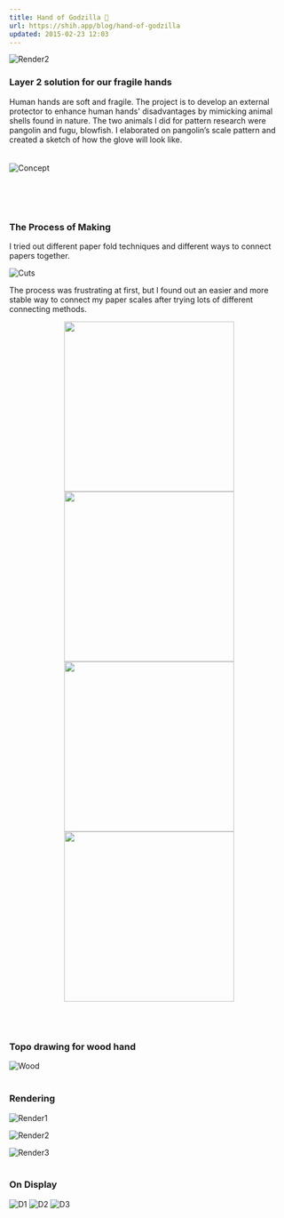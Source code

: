 ```yaml
---
title: Hand of Godzilla 🦖
url: https://shih.app/blog/hand-of-godzilla
updated: 2015-02-23 12:03
---
```


![Render2](https://shih.app/blog/assets/hands/3-19jvl9k-1024x683.jpg)

### Layer 2 solution for our fragile hands

Human hands are soft and fragile. The project is to develop an external protector to enhance human hands' disadvantages by mimicking animal shells found in nature. The two animals I did for pattern research were pangolin and fugu, blowfish. I elaborated on pangolin’s scale pattern and created a sketch of how the glove will look like.
<br><br><br>
![Concept](https://shih.app/blog/assets/hands/hand-2hajrbw.jpg)

<br><br><br>

### The Process of Making

I tried out different paper fold techniques and different ways to connect papers together.

![Cuts](https://shih.app/blog/assets/hands/IMG_1193-2k54xgm-1024x683.jpg)

The process was frustrating at first, but I found out an easier and more stable way to connect my paper scales after trying lots of different connecting methods.

<p align="center">
<img src="https://shih.app/blog/assets/hands/IMG_1230-wpne7k.jpg" width="306">

<img src="https://shih.app/blog/assets/hands/IMG_1231-vrxjpi.jpg" width="306">

<img src="https://shih.app/blog/assets/hands/IMG_1232-1clhpaz.jpg" width="306">

<img src="https://shih.app/blog/assets/hands/IMG_1234-2asl6v9.jpg" width="306">
</p>

<br><br>

### Topo drawing for wood hand

![Wood](https://shih.app/blog/assets/hands/hand-wood-pj41cw.jpg)
<br><br>

### Rendering

![Render1](https://shih.app/blog/assets/hands/2-1j887ub-1024x683.jpg)

![Render2](https://shih.app/blog/assets/hands/4-2lv69ge-1024x683.jpg)

![Render3](https://shih.app/blog/assets/hands/1-12enssz-1024x683.jpg)
<br><br>

### On Display

![D1](https://shih.app/blog/assets/hands/IMG_0865-29ao8pn-768x1024.jpg)
![D2](https://shih.app/blog/assets/hands/IMG_0861-xzkk0j-1024x768.jpg)
![D3](https://shih.app/blog/assets/hands/IMG_0863-1e0fdkn-1024x768.jpg)
